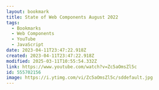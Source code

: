 ```yaml
---
layout: bookmark
title: State of Web Components August 2022
tags:
  - Bookmarks
  - Web Components
  - YouTube
  - JavaScript
date: 2023-04-11T23:47:22.918Z
created: 2023-04-11T23:47:22.918Z
modified: 2025-03-11T10:55:54.332Z
link: https://www.youtube.com/watch?v=Zc5aOmsZl5c
id: 555702156
image: https://i.ytimg.com/vi/Zc5aOmsZl5c/sddefault.jpg
---
```

